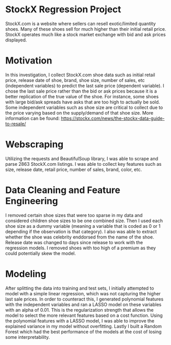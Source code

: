 # StockX Regression Project
StockX.com is a website where sellers can resell exotic/limited quantity shoes. Many of these shoes sell for much higher than their initial retail price. StockX operates much like a stock market exchange with bid and ask prices displayed.

# Motivation
In this investigation, I collect StockX.com shoe data such as initial retail price, release date of shoe, brand, shoe size, number of sales, etc (independent variables) to predict the last sale price (dependent variable). I chose the last sale price rather than the bid or ask prices because it is a better replication of the true value of the shoe. For instance, some shoes with large bid/ask spreads have asks that are too high to actually be sold. Some independent variables such as shoe size are critical to collect due to the price varying based on the supply/demand of that shoe size. More information can be found: https://stockx.com/news/the-stockx-data-guide-to-resale/ 

# Webscraping
Utilizing the requests and BeautifulSoup library, I was able to scrape and parse 2863 StockX.com listings. I was able to collect key features such as size, release date, retail price, number of sales, brand, color, etc.

# Data Cleaning and Feature Engineering
I removed certain shoe sizes that were too sparse in my data and considered children shoe sizes to be one combined size. Then I used each shoe size as a dummy variable (meaning a variable that is coded as 0 or 1 depending if the observation is that category). I also was able to extract whether the shoe was celebrity enddorsed from the name of the shoe. Release date was changed to days since release to work with the regression models. I removed shoes with too high of a premium as they could potentially skew the model.

# Modeling
After splitting the data into training and test sets, I initially attempted to model with a simple linear regression, which was not capturing the higher last sale prices. In order to counteract this, I generated polynomial features with the independent variables and ran a LASSO model on these variables with an alpha of 0.01. This is the regularization strength that allows the model to select the more relevant features based on a cost function. Using the polynomial features with a LASSO model, I was able to improve the explained variance in my model without overfitting. Lastly I built a Random Forest which had the best performance of the models at the cost of losing some interpretability.

